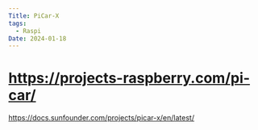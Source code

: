 ```yaml
---
Title: PiCar-X
tags:
  - Raspi
Date: 2024-01-18
---
```


# https://projects-raspberry.com/pi-car/


https://docs.sunfounder.com/projects/picar-x/en/latest/



